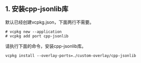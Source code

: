 
## 1. 安装cpp-jsonlib库
默认已经创建vcpkg.json，下面两行不需要。
```shell
# vcpkg new --application
# vcpkg add port cpp-jsonlib
```

请执行下面的命令，安装cpp-jsonlib库。
```shell
vcpkg install --overlay-ports=./custom-overlay/cpp-jsonlib
```
